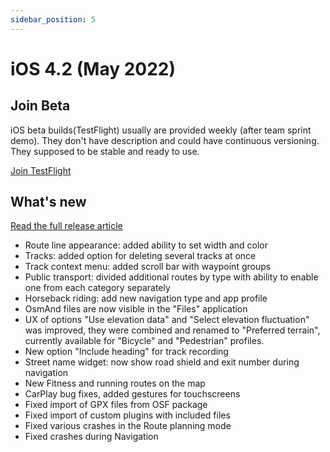 ```yaml
---
sidebar_position: 5
---
```


# iOS 4.2 (May 2022)

## Join Beta

iOS beta builds(TestFlight) usually are provided weekly (after team sprint demo). They don't have description and could have continuous versioning. They supposed to be stable and ready to use.

<div>
  <a class="button button--active" href="https://testflight.apple.com/join/7poGNCKy">Join TestFlight</a>
</div>

## What's new

[Read the full release article](https://osmand.net/blog/osmand-ios-4-2-released)

* Route line appearance: added ability to set width and color
* Tracks: added option for deleting several tracks at once
* Track context menu: added scroll bar with waypoint groups
* Public transport: divided additional routes by type with ability to enable one from each category separately
* Horseback riding: add new navigation type and app profile
* OsmAnd files are now visible in the "Files" application
* UX of options "Use elevation data" and "Select elevation fluctuation"  was improved, they were combined and renamed to "Preferred terrain", currently available for "Bicycle" and "Pedestrian" profiles.
* New option "Include heading" for track recording
* Street name widget: now show road shield and exit number during navigation
* New Fitness and running routes on the map
* CarPlay bug fixes, added gestures for touchscreens
* Fixed import of GPX files from OSF package
* Fixed import of custom plugins with included files
* Fixed various crashes in the Route planning mode
* Fixed crashes during Navigation
